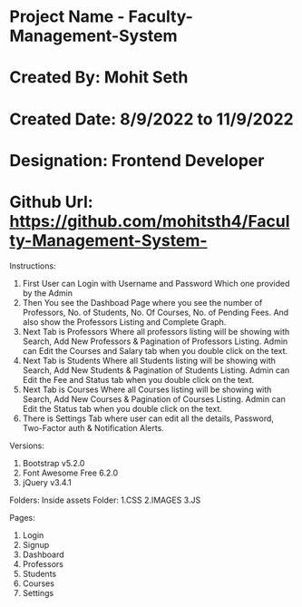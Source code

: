 # Project Name - Faculty-Management-System
# Created By: Mohit Seth
# Created Date: 8/9/2022 to 11/9/2022
# Designation: Frontend Developer
# Github Url: https://github.com/mohitsth4/Faculty-Management-System-


Instructions:
1) First User can Login with Username and Password Which one provided by the Admin
2) Then You see the Dashboad Page where you see the number of Professors, No. of Students, No. Of Courses, No. of Pending Fees. And also show the Professors Listing and Complete Graph.
3) Next Tab is Professors Where all professors listing will be showing with Search, Add New Professors & Pagination of Professors Listing. Admin can Edit the Courses and Salary tab when you double click on the text.
4) Next Tab is Students Where all Students listing will be showing with Search, Add New Students & Pagination of Students Listing. Admin can Edit the Fee and Status tab when you double click on the text.
5) Next Tab is Courses Where all Courses listing will be showing with Search, Add New Courses & Pagination of Courses Listing. Admin can Edit the Status tab when you double click on the text.
6) There is Settings Tab where user can edit all the details, Password, Two-Factor auth & Notification Alerts.

Versions: 
1) Bootstrap  v5.2.0
2) Font Awesome Free 6.2.0
3) jQuery v3.4.1

Folders:
Inside assets Folder: 
1.CSS
2.IMAGES
3.JS

Pages: 
1) Login
2) Signup
3) Dashboard
4) Professors
5) Students
6) Courses
7) Settings